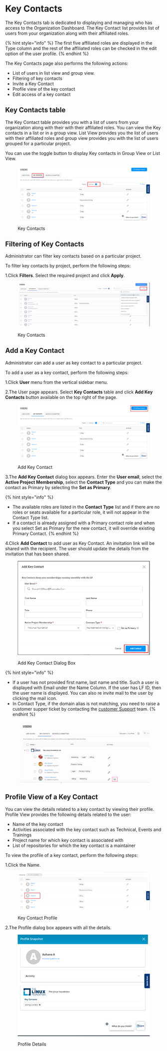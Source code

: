 # Key Contacts

The Key Contacts  tab is dedicated to displaying and managing who has access to the Organization Dashboard. The Key Contact list provides list of users from your organization along with their affiliated roles.&#x20;

{% hint style="info" %}
The first five affiliated roles are displayed in the Type column and the rest of the affiliated roles can be checked in the edit option of the user profile.&#x20;
{% endhint %}

The Key Contacts page also performs the following actions:

* List of users in list view and group view.&#x20;
* Filtering of key contacts&#x20;
* Invite a Key Contact&#x20;
* Profile view of the key contact&#x20;
* Edit access of a key contact&#x20;

## Key Contacts table

The Key Contact table provides you with a list of users from your organization along with their with their affiliated roles. You can view the Key contacts in a list or  in a group view. List View provides you the list of users with their affiliated roles and group view provides you with the list of users grouped for a particular project.&#x20;

You can use the toggle button to display Key contacts in Group View or List View.&#x20;

<figure><img src="../../.gitbook/assets/Ke Group.png" alt=""><figcaption><p>Key Contacts </p></figcaption></figure>

## Filtering of Key Contacts

Administrator can filter key contacts based on a particular project.&#x20;

To filter key contacts by project, perform the following steps:

1.Click **Filters**.  Select the required project and click **Apply**.&#x20;

<figure><img src="../../.gitbook/assets/Key UI.png" alt=""><figcaption><p>Key Contacts </p></figcaption></figure>

## Add a Key Contact

Administrator can add a user as key contact to a particular project.&#x20;

To add a user as a key contact,  perform the following steps:

1.Click **User** menu from the vertical sidebar menu.

2.The User page appears. Select **Key Contacts** table and click **Add Key Contacts** button available on the top right of the page.&#x20;

<figure><img src="../../.gitbook/assets/Add Key Contacts.png" alt=""><figcaption><p>Add Key Contact </p></figcaption></figure>

3.The **Add Key Contact**  dialog box  appears. Enter the **User email**, select the **Active Project Membership**, select the **Contact Type** and you can make the contact as Primary by selecting the **Set as Primary**. &#x20;

{% hint style="info" %}
* The available roles are listed in the **Contact Type** list and if there are no roles or seats available for a particular role, it will not appear in the Contact Type list.&#x20;
* If a contact is already assigned with a Primary contact role and when you select Set as Primary for the new contact, it will override existing Primary Contact.&#x20;
{% endhint %}

4.Click **Add Contact** to add user as Key Contact. An invitation link will be shared with the recipient. The user should update the details from the invitation that has been shared.

<figure><img src="../../.gitbook/assets/Add Jey Dialog.png" alt=""><figcaption><p>Add Key Contact Dialog Box</p></figcaption></figure>

{% hint style="info" %}
* If a user has not provided first name, last name and title. Such a user is displayed with Email under the Name Column. If the user has LF ID, then the user name is displayed. You can also re invite mail to the user by clicking the mail icon. &#x20;
* In Contact Type, if the domain alias is not matching, you need to raise a customer supper ticket by contacting the [customer Support](https://jira.linuxfoundation.org/plugins/servlet/desk/portal/4/create/467) team.&#x20;
{% endhint %}

<figure><img src="../../.gitbook/assets/Invite ke.png" alt=""><figcaption></figcaption></figure>

## Profile View of a Key Contact

You can view the details related to a key contact by viewing their profile. Profile View provides the following details related to the user:

* Name of the key contact
* Activities associated with the key contact such as Technical, Events and Trainings&#x20;
* Project name for which key contact is associated with
* List of repositories for which the key contact is a maintainer &#x20;

To view the profile of a key contact, perform the following steps:

1.Click the Name.

<figure><img src="../../.gitbook/assets/Profil Key.png" alt=""><figcaption><p>Key Contact Profile</p></figcaption></figure>

2.The Profile dialog box appears with all the details.&#x20;

<figure><img src="../../.gitbook/assets/Profile Key Snap.png" alt=""><figcaption><p>Profile Details </p></figcaption></figure>
